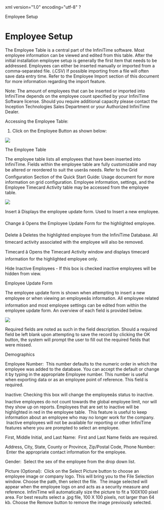 xml version="1.0" encoding="utf-8" ?





Employee Setup




# Employee Setup

The Employee Table is a central part of the InfiniTime
software. Most employee information can be viewed and edited from this
table. After the initial installation employee setup is generally the
first item that needs to be addressed. Employees can either be inserted
manually or imported from a comma-separated file. (.CSV) If possible importing
from a file will often save data entry time. Refer to the Employee Import
section of this document for more information regarding the import feature.

Note: The amount of employees that can be inserted
or imported into InfiniTime
depends on the employee count specified by your InfiniTime
Software license. Should you require additional capacity please contact
the Inception Technologies
Sales Department or your Authorized InfiniTime
Dealer.

Accessing the Employee Table:

1. Click on the Employee Button as shown below:

![](/img/Demographics.gif)

The Employee Table

The employee table lists all employees that have been inserted into
InfiniTime. Fields within
the employee table are fully customizable and may be altered or reordered
to suit the userâs needs. Refer to the Grid Configuration Section of the
Quick Start Guide: Usage document for more information on grid configuration.
Employee information, settings, and the Employee Timecard Activity table
may be accessed from the employee table.

![](/img/QS_Chapter1_10.gif)

Insert â Displays the employee
update form. Used to Insert a new employee.

Change â Opens the Employee
Update Form for the highlighted employee.

Delete â Deletes the highlighted
employee from the InfiniTime
Database. All timecard activity associated with the employee will also
be removed.

Timecard â Opens the Timecard
Activity window and displays timecard information for the highlighted
employee only.

Hide Inactive Employees - If
this box is checked inactive employees will be hidden from view.

Employee Update Form

The employee update form is shown when attempting to insert a new employee
or when viewing an employeeâs information. All employee related information
and most employee settings can be edited from within the employee update
form. An overview of each field is provided below.

![](/img/QSG_SETUP_EmpButton.gif)

Required fields are noted as such in the field description. Should a
required field be left blank upon attempting to save the record by clicking
the OK button, the system will prompt the user to fill out the required
fields that were missed.

Demographics

Employee Number:  This
number defaults to the numeric order in which the employee was added to
the database. You can accept the default or change it by typing in the
appropriate Employee number. This number is useful when exporting data
or as an employee point of reference. This field is required.

Inactive: Checking this box
will change the employeeâs status to inactive. Inactive employees do not
count towards the global employee limit, nor will they show up on reports.
Employees that are set to inactive will be highlighted in red in the employee
table.  This feature is useful to keep information about an employee
who may no longer work for the company.  Inactive employees will
not be available for reporting or other InfiniTime
features where you are prompted to select an employee.

First, Middle Initial, and Last Name:
 First and Last Name fields are required.

Address, City, State, County or Province,
Zip/Postal Code, Phone Number:  Enter the appropriate contact
information for the employee.

Gender:  Select the sex
of the employee from the drop down list.

Picture (Optional):  Click
on the Select Picture button to choose an employee image or company logo.
This will bring you to the File Selection window. Choose the path, then
select the file.  The image selected will appear when the employee
logs on and acts as a security measure and reference. InfiniTime
will automatically size the picture to fit a 100X100 pixel area. For best
results select a .jpg file, 100 X 100 pixels, not larger than 64 kb. Choose
the Remove button to remove the image previously selected.